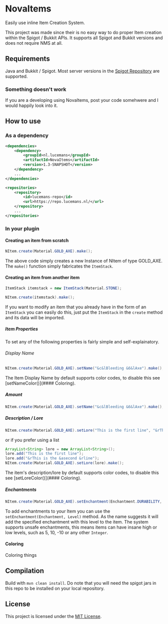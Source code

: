 # NovaItems
Easily use inline Item Creation System.

This project was made since their is no easy way to do proper Item creation within the Spigot / Bukkit APIs. It supports all Spigot and Bukkit versions and does not require NMS at all.

## Requirements
Java and Bukkit / Spigot. Most server versions in the [Spigot Repository](https://hub.spigotmc.org/nexus/) are supported.

### Something doesn't work
If you are a developing using NovaItems, post your code somehwere and I would happily look into it.

## How to use

### As a dependency

```xml
<dependencies>
    <dependency>
        <groupId>nl.lucemans</groupId>
        <artifactId>NovaItems</artifactId>
        <version>1.3-SNAPSHOT</version>
    </dependency>
    ...
</dependencies>

<repositories>
    <repository>
        <id>lucemans-repo</id>
        <url>https://repo.lucemans.nl/</url>
    </repository>
    ...
</repositories>
```

### In your plugin

#### Creating an item from scratch

```java
NItem.create(Material.GOLD_AXE).make();
```
The above code simply creates a new Instance of NItem of type GOLD_AXE.
The ```make()``` function simply fabricates the ```ItemStack```.

#### Creating an item from another item

```java
ItemStack itemstack = new ItemStack(Material.STONE);

NItem.create(itemstack).make();
```

If you want to modify an item that you already have in the form of an ```ItemStack``` you can easily do this, just put the ```ItemStack``` in the ```create``` method and its data will be imported.

##### Item Properties
To set any of the following properties is fairly simple and self-explainatory.
###### Display Name
```java
NItem.create(Material.GOLD_AXE).setName("&c&lBleeding &6&lAxe").make();
```
The Item Display Name by default supports color codes, to disable this see [setNameColor()](#### Coloring).
##### Amount
```java
NItem.create(Material.GOLD_AXE).setName("&c&lBleeding &6&lAxe").make();
```
##### Description / Lore
```java
NItem.create(Material.GOLD_AXE).setLore("This is the first line", "&rThis is the &asecond &rline").make();
```
or if you prefer using a list
```java
ArrayList<String> lore = new ArrayList<String>();
lore.add("This is the first line");
lore.add("&rThis is the &asecond &rline");
NItem.create(Material.GOLD_AXE).setLore(lore).make();
```
The item's description/lore by default supports color codes, to disable this see [setLoreColor()](#### Coloring).
##### Enchantments
```java
NItem.create(Material.GOLD_AXE).setEnchantment(Enchantment.DURABILITY, 8).make();
```
To add enchantments to your Item you can use the ```setEnchantment(Enchantment, Level)``` method. As the name suggests it will add the specified enchantment with this level to the item. The system supports unsafe enchantments, this means items can have insane high or low levels, such as 5, 10, -10 or any other ```Integer```.
#### Coloring
Coloring things

## Compilation

Build with `mvn clean install`. Do note that you will need the spigot jars in this repo to be installed on your
local repository.

## License

This project is licensed under the [MIT License](LICENSE).
